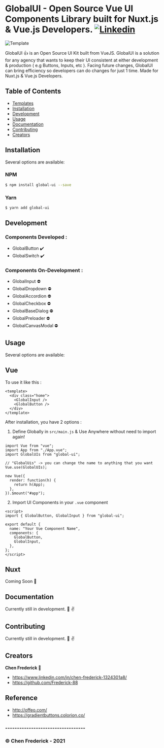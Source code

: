 # GlobalUI - Open Source Vue UI Components Library built for Nuxt.js & Vue.js Developers. [![Linkedin](https://picresize.com/images/rsz_2linkedin.png)](https://www.linkedin.com/in/chen-frederick-1324301a8/)

![Template](https://image.freepik.com/free-vector/people-drawing-web-page-elements-smartphone-lcd-screen-front-end-development-it-concept-software-development-process-pinkish-coral-blue-palette-vector-illustration_335657-1640.jpg)

GlobalUI :+1: is an Open Source UI Kit built from VueJS. GlobalUI is a solution for any agency that wants to keep their UI consistent at either development & production ( e.g Buttons, Inputs, etc ). Facing future changes, GlobalUI can bring efficiency so developers can do changes for just 1 time. Made for Nuxt.js & Vue.js Developers.

## Table of Contents

- [Templates](#templates)
- [Installation](#installation)
- [Development](#development)
- [Usage](#usage)
- [Documentation](#documentation)
- [Contributing](#contributing)
- [Creators](#creators)

## Installation

Several options are available:

### NPM

```bash
$ npm install global-ui --save
```

### Yarn

```bash
$ yarn add global-ui
```

## Development

### Components Developed :

- GlobalButton :heavy_check_mark:
- GlobalSwitch :heavy_check_mark:

### Components On-Development :

- GlobalInput :no_entry:
- GlobalDropdown :no_entry:
- GlobalAccordion :no_entry:
- GlobalCheckbox :no_entry:
- GlobalBaseDialog :no_entry:
- GlobalPreloader :no_entry:
- GlobalCanvasModal :no_entry:

## Usage

Several options are available:

## Vue

To use it like this :

```
<template>
  <div class="home">
    <GlobalInput />
    <GlobalButton />
  </div>
</template>
```

After installation, you have 2 options :

1. Define Globally in `src/main.js` & Use Anywhere without need to import again!

```
import Vue from "vue";
import App from "./App.vue";
import GlobalUIs from "global-ui";

// "GlobalUis" -> you can change the name to anything that you want
Vue.use(GlobalUIs);

new Vue({
  render: function(h) {
    return h(App);
  },
}).$mount("#app");

```

2. Import UI Components in your `.vue` component

```
<script>
import { GlobalButton, GlobalInput } from "global-ui";

export default {
  name: "Your Vue Component Name",
  components: {
    GlobalButton,
    GlobalInput,
  },
};
</script>
```

## Nuxt

Coming Soon :eyes:

## Documentation

Currently still in development. :muscle: :v:

## Contributing

Currently still in development. :muscle: :v:

## Creators

**Chen Frederick :man:**

- https://www.linkedin.com/in/chen-frederick-1324301a8/
- https://github.com/Frederick-88

## Reference

- http://offeo.com/
- https://gradientbuttons.colorion.co/

### ----------------------------------

### © Chen Frederick - 2021
